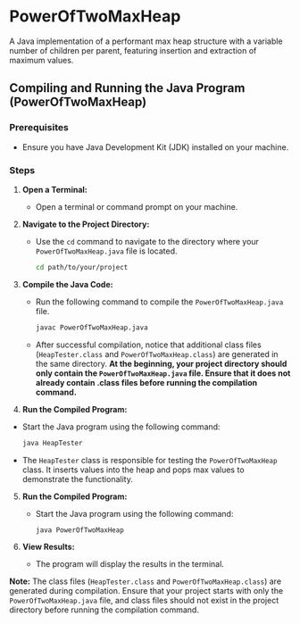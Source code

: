 # PowerOfTwoMaxHeap
 A Java implementation of a performant max heap structure with a variable number of children per parent, featuring insertion and extraction of maximum values.

## Compiling and Running the Java Program (PowerOfTwoMaxHeap)

### Prerequisites
- Ensure you have Java Development Kit (JDK) installed on your machine.

### Steps

1. **Open a Terminal:**
   - Open a terminal or command prompt on your machine.

2. **Navigate to the Project Directory:**
   - Use the `cd` command to navigate to the directory where your `PowerOfTwoMaxHeap.java` file is located.
     ```bash
     cd path/to/your/project
     ```

3. **Compile the Java Code:**
   - Run the following command to compile the `PowerOfTwoMaxHeap.java` file.
     ```bash
     javac PowerOfTwoMaxHeap.java
     ```

   - After successful compilation, notice that additional class files (`HeapTester.class` and `PowerOfTwoMaxHeap.class`) are generated in the same directory. **At the beginning, your project directory should only contain the `PowerOfTwoMaxHeap.java` file. Ensure that it does not already contain .class files before running the compilation command.**
  
4.  **Run the Compiled Program:**
   - Start the Java program using the following command:
     ```bash
     java HeapTester
     ```

   - The `HeapTester` class is responsible for testing the `PowerOfTwoMaxHeap` class. It inserts values into the heap and pops max values to demonstrate the functionality.

5. **Run the Compiled Program:**
   - Start the Java program using the following command:
     ```bash
     java PowerOfTwoMaxHeap
     ```

6. **View Results:**
   - The program will display the results in the terminal.

**Note:** The class files (`HeapTester.class` and `PowerOfTwoMaxHeap.class`) are generated during compilation. 
Ensure that your project starts with only the `PowerOfTwoMaxHeap.java` file, and class files should not exist in the project directory before running the compilation command.



